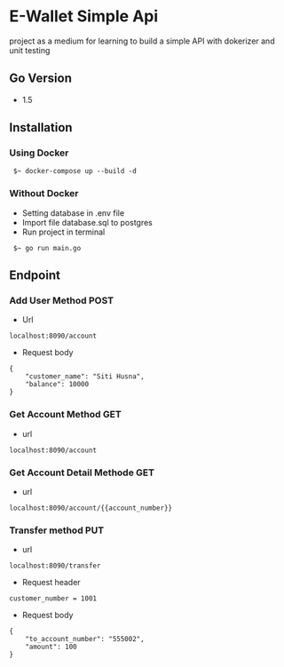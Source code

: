 # E-Wallet Simple Api
project as a medium for learning to build a simple API with dokerizer and unit testing

## Go Version
- 1.5
## Installation
### Using Docker
```docker
 $~ docker-compose up --build -d
```
### Without Docker
- Setting database in .env file
- Import file database.sql to postgres
- Run project in terminal
```run
 $~ go run main.go
```
## Endpoint
### Add User Method POST
- Url
```endpoint
localhost:8090/account
```
- Request body
```
{
    "customer_name": "Siti Husna",
    "balance": 10000
}
```
### Get Account Method GET
- url
```endpoit
localhost:8090/account
```
### Get Account Detail Methode GET
- url
```endpoint
localhost:8090/account/{{account_number}}
```
### Transfer method PUT
- url
```endpoint
localhost:8090/transfer
```
- Request header
```header
customer_number = 1001
```
- Request body
```body
{
    "to_account_number": "555002",
    "amount": 100
}
```
